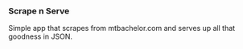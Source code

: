 ### Scrape n Serve

Simple app that scrapes from mtbachelor.com and serves up all that goodness in JSON.